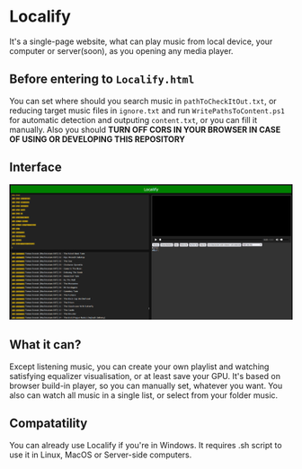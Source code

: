 Localify
=======

It's a single-page website, what can play music from local device, your computer or server(soon), as you opening any media player.

Before entering to `Localify.html`
-----------------

You can set where should you search music in `pathToCheckItOut.txt`, or reducing target music files in `ignore.txt` and run `WritePathsToContent.ps1` for automatic detection and outputing `content.txt`, or you can fill it manually.
Also you should **TURN OFF CORS IN YOUR BROWSER IN CASE OF USING OR DEVELOPING THIS REPOSITORY**

Interface
-----------------

![screenshot.png](screenshot.png)

What it can?
-----------------

Except listening music, you can create your own playlist and watching satisfying equalizer visualisation, or at least save your GPU. It's based on browser build-in player, so you can manually set, whatever you want. You also can watch all music in a single list, or select from your folder music.

Compatatility
----------------

You can already use Localify if you're in Windows.
It requires .sh script to use it in Linux, MacOS or Server-side computers.

